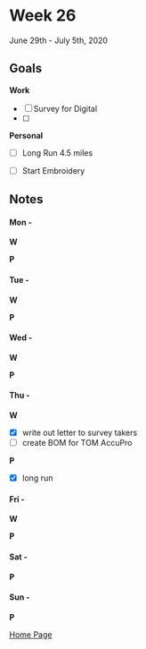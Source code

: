 # Week 26
June 29th - July 5th, 2020

## Goals

**Work**

- [ ] Survey for Digital
- [ ]

**Personal**

- [ ] Long Run 4.5 miles
- [ ] Start Embroidery


## Notes

#### Mon -  ####

**W**

**P**

#### Tue -  ####

**W**


**P**

#### Wed -  ####

**W**

**P**

#### Thu -  ####

**W**
- [x] write out letter to survey takers
- [ ] create BOM for TOM AccuPro

**P**
- [x] long run

#### Fri -  ####

**W**

**P**

#### Sat -  ####

**P**

#### Sun -  ####

**P**


[Home Page](https://ch3ck3rs.github.io/Goals)
